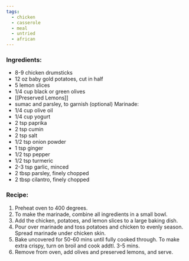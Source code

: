 ```yaml
---
tags:
  - chicken
  - casserole
  - meal
  - untried
  - african
---
```

### Ingredients:
- 8-9 chicken drumsticks
- 12 oz baby gold potatoes, cut in half
- 5 lemon slices
- 1/4 cup black or green olives
- [[Preserved Lemons]]
- sumac and parsley, to garnish (optional)
Marinade:
- 1/4 cup olive oil
- 1/4 cup yogurt
- 2 tsp paprika
- 2 tsp cumin
- 2 tsp salt
- 1/2 tsp onion powder
- 1 tsp ginger
- 1/2 tsp pepper
- 1/2 tsp turmeric
- 2-3 tsp garlic, minced
- 2 tbsp parsley, finely chopped
- 2 tbsp cilantro, finely chopped

### Recipe:
1. Preheat oven to 400 degrees. 
2. To make the marinade, combine all ingredients in a small bowl. 
3. Add the chicken, potatoes, and lemon slices to a large baking dish. 
4. Pour over marinade and toss potatoes and chicken to evenly season. Spread marinade under chicken skin. 
5. Bake uncovered for 50-60 mins until fully cooked through. To make extra crispy, turn on broil and cook addtl. 3-5 mins. 
6. Remove from oven, add olives and preserved lemons, and serve. 